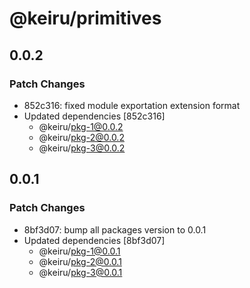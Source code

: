 # @keiru/primitives

## 0.0.2

### Patch Changes

- 852c316: fixed module exportation extension format
- Updated dependencies [852c316]
  - @keiru/pkg-1@0.0.2
  - @keiru/pkg-2@0.0.2
  - @keiru/pkg-3@0.0.2

## 0.0.1

### Patch Changes

- 8bf3d07: bump all packages version to 0.0.1
- Updated dependencies [8bf3d07]
  - @keiru/pkg-1@0.0.1
  - @keiru/pkg-2@0.0.1
  - @keiru/pkg-3@0.0.1
